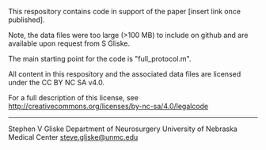 This respository contains code in support of the paper [insert link once published].

Note, the data files were too large (>100 MB) to include on github and are available upon request from S Gliske.

The main starting point for the code is "full_protocol.m".

All content in this respository and the associated data files are licensed under the CC BY NC SA v4.0.

For a full description of this license, see http://creativecommons.org/licenses/by-nc-sa/4.0/legalcode

---------

Stephen V Gliske
Department of Neurosurgery
University of Nebraska Medical Center
steve.gliske@unmc.edu
